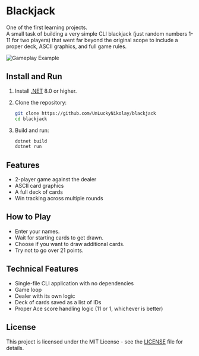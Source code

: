 # Blackjack

One of the first learning projects.  
A small task of building a very simple CLI blackjack (just random numbers 1-11 for two players) that went far beyond the original scope to include a proper deck, ASCII graphics, and full game rules.  

![Gameplay Example](https://imgur.com/cJ0tHp0.png)

## Install and Run

1. Install [.NET](https://dotnet.microsoft.com/en-us/download/dotnet/8.0) 8.0 or higher.

2. Clone the repository:

    ```bash
	git clone https://github.com/UnLuckyNikolay/blackjack
    cd blackjack
	```

3. Build and run:

	```bash 
	dotnet build 
	dotnet run
	```

## Features

* 2-player game against the dealer
* ASCII card graphics
* A full deck of cards
* Win tracking across multiple rounds

## How to Play

* Enter your names.
* Wait for starting cards to get drawn.
* Choose if you want to draw additional cards.
* Try not to go over 21 points.

## Technical Features

* Single-file CLI application with no dependencies
* Game loop
* Dealer with its own logic
* Deck of cards saved as a list of IDs
* Proper Ace score handling logic (11 or 1, whichever is better)

## License

This project is licensed under the MIT License - see the [LICENSE](LICENSE) file for details.